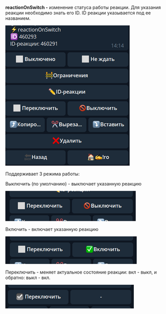 
**reactionOnSwitch -** изменение статуса работы реакции. Для указания реакции необходимо знать его ID. ID реакции указывается под ее названием.


![](./1.png)

Поддерживает 3 режима работы:

Выключить (по умолчанию) - выключает указанную реакцию

![](./2.png)

Включить - включает указанную реакцию

![](./3.png)

Переключить - меняет актуальное состояние реакции: вкл - выкл, и обратно: выкл - вкл.

![](./4.png)





